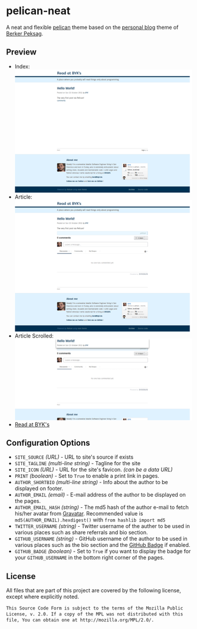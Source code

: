 pelican-neat
============

A neat and flexible [pelican](http://docs.getpelican.com) theme based
on the [personal blog](https://github.com/berkerpeksag/berkerpeksag) 
theme of [Berker Peksag](http://twitter.com/berkerpeksag).

Preview
-------

  - Index:
    ![index screenshot](https://github.com/BYK/pelican-neat/raw/master/screenshots/index.png)
  - Article:
    ![article screenshot](https://github.com/BYK/pelican-neat/raw/master/screenshots/article.png)
  - Article Scrolled:
    ![index screenshot](https://github.com/BYK/pelican-neat/raw/master/screenshots/article-scroll.png)
  - [Read at BYK's](http://read.byk.im)

Configuration Options
---------------------

  - `SITE_SOURCE` _(URL)_ - URL to site's source if exists
  - `SITE_TAGLINE` _(multi-line string)_ - Tagline for the site
  - `SITE_ICON` _(URL)_ - URL for the site's favicon. _(can be a data URL)_
  - `PRINT` _(boolean)_ - Set to `True` to enable a print link in pages.
  - `AUTHOR_SHORTBIO` _(multi-line string)_ - Info about the author to be
    displayed on footer.
  - `AUTHOR_EMAIL` _(email)_ - E-mail address of the author to be displayed on
    the pages.
  - `AUTHOR_EMAIL_HASH` _(string)_ - The md5 hash of the author e-mail to fetch
    his/her avatar from [Gravatar](http://gravatar.com). Recommended value is
    `md5(AUTHOR_EMAIL).hexdigest()` with `from hashlib import md5`
  - `TWITTER_USERNAME` _(string)_ - Twitter username of the auther to be used
    in various places such as share referrals and bio section.
  - `GITHUB_USERNAME` _(string)_ - GitHub username of the author to be used in
    various places such as the bio section and the
    [GitHub Badge](http://githubbadge.appspot.com) if enabled.
  - `GITHUB_BADGE` _(boolean)_ - Set to `True` if you want to display the badge
    for your `GITHUB_USERNAME` in the bottom right corner of the pages.

License
-------

All files that are part of this project are covered by the following license, except where explicitly noted.

    This Source Code Form is subject to the terms of the Mozilla Public
    License, v. 2.0. If a copy of the MPL was not distributed with this
    file, You can obtain one at http://mozilla.org/MPL/2.0/.
